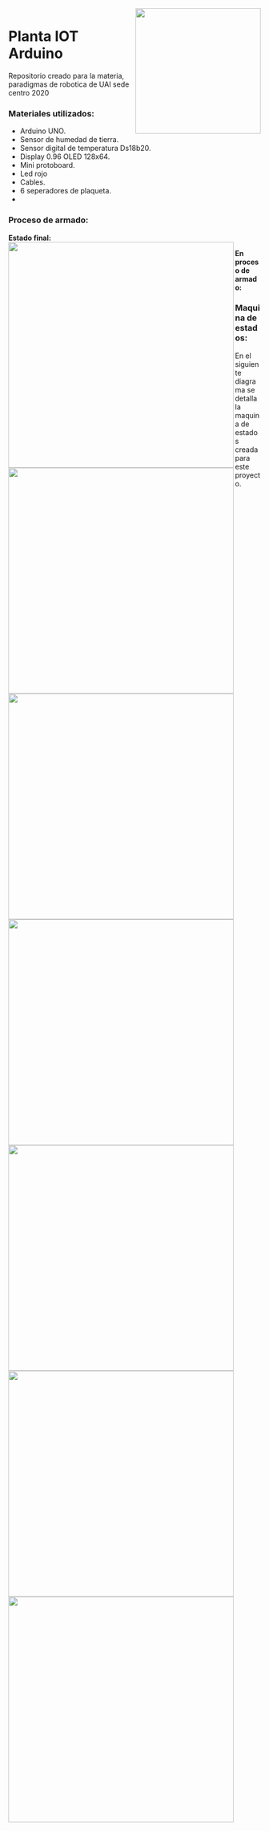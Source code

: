 <img src="https://github.com/damiancipolat/Planta_IOT_Arduino/blob/main/doc/uai.png?raw=true" width="250px" align="right" />

# Planta IOT Arduino 
Repositorio creado para la materia, paradigmas de robotica de UAI sede centro 2020

### Materiales utilizados:
- Arduino UNO.
- Sensor de humedad de tierra.
- Sensor digital de temperatura Ds18b20.
- Display 0.96 OLED 128x64.
- Mini protoboard.
- Led rojo
- Cables.
- 6 seperadores de plaqueta.
- 

### Proceso de armado:
**Estado final:**
<img src="https://github.com/damiancipolat/Planta_IOT_Arduino/blob/main/doc/final.jpeg?raw=true" width="450px" align="left" />

**En proceso de armado:**
<img src="https://github.com/damiancipolat/Planta_IOT_Arduino/blob/main/doc/armado_1.jpg?raw=true" width="450px" align="left" />
<img src="https://github.com/damiancipolat/Planta_IOT_Arduino/blob/main/doc/armado_2.jpg?raw=true" width="450px" align="left" />
<img src="https://github.com/damiancipolat/Planta_IOT_Arduino/blob/main/doc/armado_3.jpg?raw=true" width="450px" align="left" />
<img src="https://github.com/damiancipolat/Planta_IOT_Arduino/blob/main/doc/armado_4.jpg?raw=true" width="450px" align="left" />
<img src="https://github.com/damiancipolat/Planta_IOT_Arduino/blob/main/doc/armado_5.jpg?raw=true" width="450px" align="left" />

### Maquina de estados:
En el siguiente diagrama se detalla la maquina de estados creada para este proyecto.

<img src="https://github.com/damiancipolat/Planta_IOT_Arduino/blob/main/doc/diagram.png?raw=true" width="450px" align="left" />
